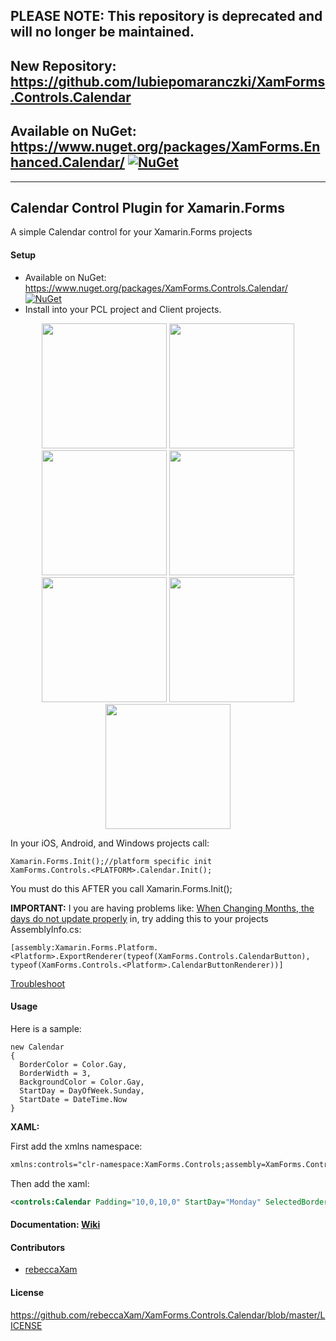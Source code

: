 ## PLEASE NOTE: This repository is deprecated and will no longer be maintained.
## New Repository: https://github.com/lubiepomaranczki/XamForms.Controls.Calendar
## Available on NuGet: https://www.nuget.org/packages/XamForms.Enhanced.Calendar/  [![NuGet](https://img.shields.io/nuget/v/XamForms.Enhanced.Calendar.svg?label=NuGet)](hhttps://www.nuget.org/packages/XamForms.Enhanced.Calendar/)

------

## Calendar Control Plugin for Xamarin.Forms

A simple Calendar control for your Xamarin.Forms projects

#### Setup
* Available on NuGet: https://www.nuget.org/packages/XamForms.Controls.Calendar/  [![NuGet](https://img.shields.io/nuget/v/XamForms.Controls.Calendar.svg?label=NuGet)](https://www.nuget.org/packages/XamForms.Controls.Calendar/)
* Install into your PCL project and Client projects.

<p align="center">
  <img src="https://raw.githubusercontent.com/rebeccaXam/XamForms.Controls.Calendar/master/images/iOS.png" height="200"/>
  <img src="https://raw.githubusercontent.com/rebeccaXam/XamForms.Controls.Calendar/master/images/Android.png" height="200"/>
  <img src="https://raw.githubusercontent.com/rebeccaXam/XamForms.Controls.Calendar/master/images/WinPhone.png" height="200"/>
  <img src="https://raw.githubusercontent.com/rebeccaXam/XamForms.Controls.Calendar/master/images/Win8.png" height="200"/>
  <img src="https://raw.githubusercontent.com/rebeccaXam/XamForms.Controls.Calendar/master/images/UWP.png" height="200"/>
  <img src="https://raw.githubusercontent.com/rebeccaXam/XamForms.Controls.Calendar/master/images/BackgroundPatternDroid.png" height="200"/>
  <img src="https://raw.githubusercontent.com/rebeccaXam/XamForms.Controls.Calendar/master/images/BackgroundpatterniOS.png" height="200"/>
</p>

In your iOS, Android, and Windows projects call:

```
Xamarin.Forms.Init();//platform specific init
XamForms.Controls.<PLATFORM>.Calendar.Init();
```

You must do this AFTER you call Xamarin.Forms.Init();

**IMPORTANT:** I you are having problems like: [When Changing Months, the days do not update properly](https://github.com/rebeccaXam/XamForms.Controls.Calendar/issues/2) in, try adding this to your projects AssemblyInfo.cs:
```
[assembly:Xamarin.Forms.Platform.<Platform>.ExportRenderer(typeof(XamForms.Controls.CalendarButton), typeof(XamForms.Controls.<Platform>.CalendarButtonRenderer))]
```
[Troubleshoot](https://github.com/rebeccaXam/XamForms.Controls.Calendar/wiki#troubleshoot)

#### Usage
Here is a sample:
```
new Calendar
{
  BorderColor = Color.Gay,
  BorderWidth = 3,
  BackgroundColor = Color.Gay,
  StartDay = DayOfWeek.Sunday,
  StartDate = DateTime.Now
}
```

**XAML:**

First add the xmlns namespace:
```xml
xmlns:controls="clr-namespace:XamForms.Controls;assembly=XamForms.Controls.Calendar"
```

Then add the xaml:

```xml
<controls:Calendar Padding="10,0,10,0" StartDay="Monday" SelectedBorderWidth="4" DisabledBorderColor="Black" />
```
#### Documentation: [Wiki](https://github.com/rebeccaXam/XamForms.Controls.Calendar/wiki)

#### Contributors
* [rebeccaXam](https://github.com/rebeccaXam)

#### License
https://github.com/rebeccaXam/XamForms.Controls.Calendar/blob/master/LICENSE
